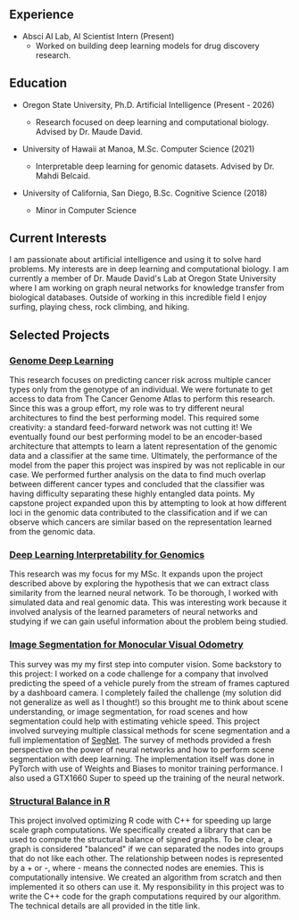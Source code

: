 ## Experience
- Absci AI Lab, AI Scientist Intern                            (Present)
  - Worked on building deep learning models for drug discovery research.
## Education
- Oregon State University, Ph.D. Artificial Intelligence       (Present - 2026)
  - Research focused on deep learning and computational biology. Advised by Dr. Maude David.
 
- University of Hawaii at Manoa, M.Sc. Computer Science        (2021)
  - Interpretable deep learning for genomic datasets. Advised by Dr. Mahdi Belcaid.

- University of California, San Diego, B.Sc. Cognitive Science (2018)
  - Minor in Computer Science


## Current Interests
I am passionate about artificial intelligence and using it to solve hard problems. My interests are in deep learning and computational biology. I am currently a member of Dr. Maude David's Lab at Oregon State University where I am working on graph neural networks for knowledge transfer from biological databases. Outside of working in this incredible field I enjoy surfing, playing chess, rock climbing, and hiking.

## Selected Projects
### [Genome Deep Learning](https://github.com/nimuh/cancer-dl)
This research focuses on predicting cancer risk across multiple cancer types only from the genotype of an individual. We were fortunate to get access to data from The Cancer Genome Atlas to perform this research. Since this was a group effort, my role was to try different neural architectures to find the best performing model. This required some creativity: a standard feed-forward network was not cutting it! We eventually found our best performing model to be an encoder-based architecture that attempts to learn a latent representation of the genomic data and a classifier at the same time. Ultimately, the performance of the model from the paper this project was inspired by was not replicable in our case. We performed further analysis on the data to find much overlap between different cancer types and concluded that the classifier was having difficulty separating these highly entangled data points. My capstone project expanded upon this by attempting to look at how different loci in the genomic data contributed to the classification and if we can observe which cancers are similar based on the representation learned from the genomic data.

### [Deep Learning Interpretability for Genomics](https://drive.google.com/file/d/1cu25Det7OxyFogoY4xCjai3EWOHDV90n/view?usp=sharing)
This research was my focus for my MSc. It expands upon the project described above by exploring the hypothesis that we can extract class similarity from the learned neural network. To be thorough, I worked with simulated data and real genomic data. This was interesting work because it involved analysis of the learned parameters of neural networks and studying if we can gain useful information about the problem being studied.

### [Image Segmentation for Monocular Visual Odometry](https://github.com/nimuh/deep-learning)
This survey was my my first step into computer vision. Some backstory to this project: I worked on a code challenge for a company that involved predicting the speed of a vehicle purely from the stream of frames captured by a dashboard camera. I completely failed the challenge (my solution did not generalize as well as I thought!) so this brought me to think about scene understanding, or image segmentation, for road scenes and how segmentation could help with estimating vehicle speed. This project involved surveying multiple classical methods for scene segmentation and a full implementation of [SegNet](https://arxiv.org/abs/1511.00561). The survey of methods provided a fresh perspective on the power of neural networks and how to perform scene segmentation with deep learning. The implementation itself was done in PyTorch with use of Weights and Biases to monitor training performance. I also used a GTX1660 Super to speed up the training of the neural network. 

### [Structural Balance in R](https://github.com/nimuh/StructuralBalanceInR)
This project involved optimizing R code with C++ for speeding up large scale graph computations. We specifically created a library that can be used to compute the structural balance of signed graphs. To be clear, a graph is considered "balanced" if we can separated the nodes into groups that do not like each other. The relationship between nodes is represented by a + or -, where - means the connected nodes are enemies. This is computationally intensive. We created an algorithm from scratch and then implemented it so others can use it. My responsibility in this project was to write the C++ code for the graph computations required by our algorithm. The technical details are all provided in the title link.

 



